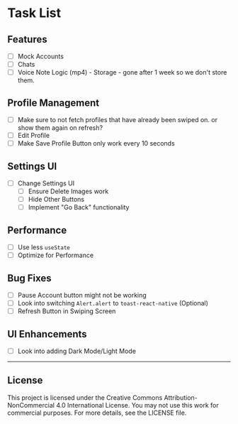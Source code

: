 # Task List

## Features
- [ ] Mock Accounts
- [ ] Chats
- [ ] Voice Note Logic (mp4) - Storage - gone after 1 week so we don't store them. 

## Profile Management
- [ ] Make sure to not fetch profiles that have already been swiped on. or show them again on refresh?
- [ ] Edit Profile
- [ ] Make Save Profile Button only work every 10 seconds

## Settings UI
- [ ] Change Settings UI
  - [ ] Ensure Delete Images work
  - [ ] Hide Other Buttons
  - [ ] Implement "Go Back" functionality

## Performance
- [ ] Use less `useState`
- [ ] Optimize for Performance

## Bug Fixes
- [ ] Pause Account button might not be working
- [ ] Look into switching `Alert.alert` to `toast-react-native` (Optional)
- [ ] Refresh Button in Swiping Screen

## UI Enhancements
- [ ] Look into adding Dark Mode/Light Mode

---

## License
This project is licensed under the Creative Commons Attribution-NonCommercial 4.0 International License. You may not use this work for commercial purposes. For more details, see the LICENSE file.
